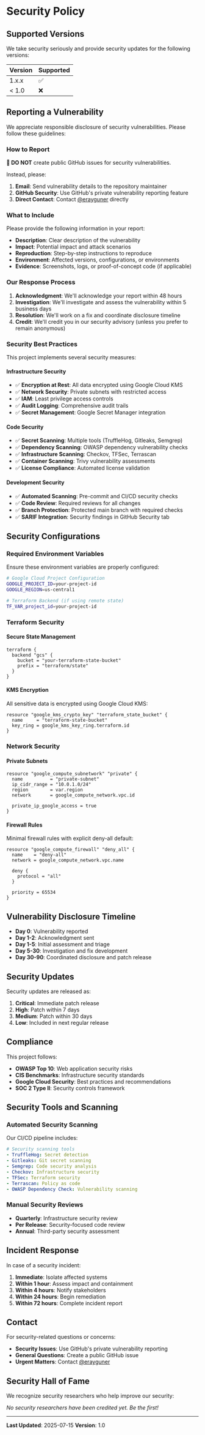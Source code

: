 # Security Policy

## Supported Versions

We take security seriously and provide security updates for the following versions:

| Version | Supported          |
| ------- | ------------------ |
| 1.x.x   | :white_check_mark: |
| < 1.0   | :x:                |

## Reporting a Vulnerability

We appreciate responsible disclosure of security vulnerabilities. Please follow these guidelines:

### How to Report

**🚨 DO NOT** create public GitHub issues for security vulnerabilities.

Instead, please:

1. **Email**: Send vulnerability details to the repository maintainer
2. **GitHub Security**: Use GitHub's private vulnerability reporting feature
3. **Direct Contact**: Contact [@erayguner](https://github.com/erayguner) directly

### What to Include

Please provide the following information in your report:

- **Description**: Clear description of the vulnerability
- **Impact**: Potential impact and attack scenarios  
- **Reproduction**: Step-by-step instructions to reproduce
- **Environment**: Affected versions, configurations, or environments
- **Evidence**: Screenshots, logs, or proof-of-concept code (if applicable)

### Our Response Process

1. **Acknowledgment**: We'll acknowledge your report within 48 hours
2. **Investigation**: We'll investigate and assess the vulnerability within 5 business days
3. **Resolution**: We'll work on a fix and coordinate disclosure timeline
4. **Credit**: We'll credit you in our security advisory (unless you prefer to remain anonymous)

### Security Best Practices

This project implements several security measures:

#### Infrastructure Security
- ✅ **Encryption at Rest**: All data encrypted using Google Cloud KMS
- ✅ **Network Security**: Private subnets with restricted access
- ✅ **IAM**: Least privilege access controls
- ✅ **Audit Logging**: Comprehensive audit trails
- ✅ **Secret Management**: Google Secret Manager integration

#### Code Security
- ✅ **Secret Scanning**: Multiple tools (TruffleHog, Gitleaks, Semgrep)
- ✅ **Dependency Scanning**: OWASP dependency vulnerability checks
- ✅ **Infrastructure Scanning**: Checkov, TFSec, Terrascan
- ✅ **Container Scanning**: Trivy vulnerability assessments
- ✅ **License Compliance**: Automated license validation

#### Development Security
- ✅ **Automated Scanning**: Pre-commit and CI/CD security checks
- ✅ **Code Review**: Required reviews for all changes
- ✅ **Branch Protection**: Protected main branch with required checks
- ✅ **SARIF Integration**: Security findings in GitHub Security tab

## Security Configurations

### Required Environment Variables

Ensure these environment variables are properly configured:

```bash
# Google Cloud Project Configuration
GOOGLE_PROJECT_ID=your-project-id
GOOGLE_REGION=us-central1

# Terraform Backend (if using remote state)
TF_VAR_project_id=your-project-id
```

### Terraform Security

#### Secure State Management
```hcl
terraform {
  backend "gcs" {
    bucket = "your-terraform-state-bucket"
    prefix = "terraform/state"
  }
}
```

#### KMS Encryption
All sensitive data is encrypted using Google Cloud KMS:
```hcl
resource "google_kms_crypto_key" "terraform_state_bucket" {
  name     = "terraform-state-bucket"
  key_ring = google_kms_key_ring.terraform.id
}
```

### Network Security

#### Private Subnets
```hcl
resource "google_compute_subnetwork" "private" {
  name          = "private-subnet"
  ip_cidr_range = "10.0.1.0/24"
  region        = var.region
  network       = google_compute_network.vpc.id
  
  private_ip_google_access = true
}
```

#### Firewall Rules
Minimal firewall rules with explicit deny-all default:
```hcl
resource "google_compute_firewall" "deny_all" {
  name    = "deny-all"
  network = google_compute_network.vpc.name
  
  deny {
    protocol = "all"
  }
  
  priority = 65534
}
```

## Vulnerability Disclosure Timeline

- **Day 0**: Vulnerability reported
- **Day 1-2**: Acknowledgment sent
- **Day 1-5**: Initial assessment and triage
- **Day 5-30**: Investigation and fix development
- **Day 30-90**: Coordinated disclosure and patch release

## Security Updates

Security updates are released as:

1. **Critical**: Immediate patch release
2. **High**: Patch within 7 days
3. **Medium**: Patch within 30 days  
4. **Low**: Included in next regular release

## Compliance

This project follows:

- **OWASP Top 10**: Web application security risks
- **CIS Benchmarks**: Infrastructure security standards
- **Google Cloud Security**: Best practices and recommendations
- **SOC 2 Type II**: Security controls framework

## Security Tools and Scanning

### Automated Security Scanning

Our CI/CD pipeline includes:

```yaml
# Security scanning tools
- TruffleHog: Secret detection
- Gitleaks: Git secret scanning  
- Semgrep: Code security analysis
- Checkov: Infrastructure security
- TFSec: Terraform security
- Terrascan: Policy as code
- OWASP Dependency Check: Vulnerability scanning
```

### Manual Security Reviews

- **Quarterly**: Infrastructure security review
- **Per Release**: Security-focused code review
- **Annual**: Third-party security assessment

## Incident Response

In case of a security incident:

1. **Immediate**: Isolate affected systems
2. **Within 1 hour**: Assess impact and containment
3. **Within 4 hours**: Notify stakeholders
4. **Within 24 hours**: Begin remediation
5. **Within 72 hours**: Complete incident report

## Contact

For security-related questions or concerns:

- **Security Issues**: Use GitHub's private vulnerability reporting
- **General Questions**: Create a public GitHub issue
- **Urgent Matters**: Contact [@erayguner](https://github.com/erayguner)

## Security Hall of Fame

We recognize security researchers who help improve our security:

*No security researchers have been credited yet. Be the first!*

---

**Last Updated**: 2025-07-15
**Version**: 1.0
